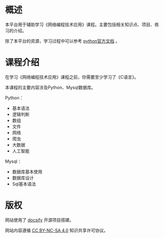 # 概述

本平台用于辅助学习《网络编程技术应用》课程。主要包括相关知识点、项目、练习的介绍。

除了本平台的资源，学习过程中可以参考 [python官方文档](https://docs.python.org/zh-cn/3/) 。



# 课程介绍

在学习《网络编程技术应用》课程之前，你需要至少学习了《C语言》。

本课程的主要内容涉及Python、Mysql数据库。

Python：

- 基本语法
- 逻辑判断
- 数组
- 文件
- 网络
- 爬虫
- 大数据
- 人工智能

Mysql：

- 数据库基本使用
- 数据库设计
- Sql基本语法



# 版权

网站使用了 [docsify](https://docsify.js.org/) 开源项目搭建。

网站内容遵循 [CC BY-NC-SA 4.0](http://creativecommons.org/licenses/by-nc-sa/4.0/) 知识共享许可协议。



